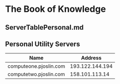 
# The Book of Knowledge

## ServerTablePersonal.md

## Personal Utility Servers

| Name | Address
|--|--
| computeone.pjoslin.com  |  193.122.144.194
| computetwo.pjoslin.com  |  158.101.113.14
[//]: # ( vim: set ai noet nu sts=4 sw=4 ts=4 tw=78 filetype=markdown :)
